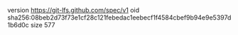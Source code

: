 version https://git-lfs.github.com/spec/v1
oid sha256:08beb2d73f73e1cf28c121febedac1eebecf1f4584cbef9b94e9e5397d1b6d0c
size 577
